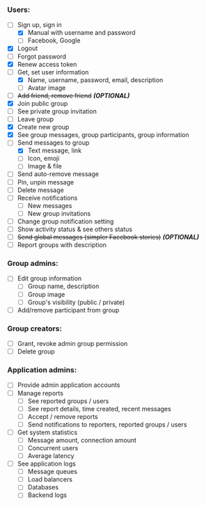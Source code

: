### Users:

- [ ] Sign up, sign in
    - [x] Manual with username and password
    - [ ] Facebook, Google
- [x] Logout
- [ ] Forgot password
- [x] Renew access token
- [ ] Get, set user information
    - [x] Name, username, password, email, description
    - [ ] Avatar image
- [ ] ~~Add friend, remove friend~~ ***(OPTIONAL)***
- [x] Join public group
- [ ] See private group invitation
- [ ] Leave group
- [x] Create new group
- [x] See group messages, group participants, group information
- [ ] Send messages to group
    - [x] Text message, link
    - [ ] Icon, emoji
    - [ ] Image & file
- [ ] Send auto-remove message
- [ ] Pin, unpin message
- [ ] Delete message
- [ ] Receive notifications
    - [ ] New messages
    - [ ] New group invitations
- [ ] Change group notification setting
- [ ] Show activity status & see others status
- [ ] ~~Send global messages (simpler Facebook stories)~~ ***(OPTIONAL)***
- [ ] Report groups with description

### Group admins:

- [ ] Edit group information
    - [ ] Group name, description
    - [ ] Group image
    - [ ] Group's visibility (public / private)
- [ ] Add/remove participant from group

### Group creators:

- [ ] Grant, revoke admin group permission
- [ ] Delete group

### Application admins:

- [ ] Provide admin application accounts
- [ ] Manage reports
    - [ ] See reported groups / users
    - [ ] See report details, time created, recent messages
    - [ ] Accept / remove reports
    - [ ] Send notifications to reporters, reported groups / users
- [ ] Get system statistics
    - [ ] Message amount, connection amount
    - [ ] Concurrent users
    - [ ] Average latency
- [ ] See application logs
    - [ ] Message queues
    - [ ] Load balancers
    - [ ] Databases
    - [ ] Backend logs
